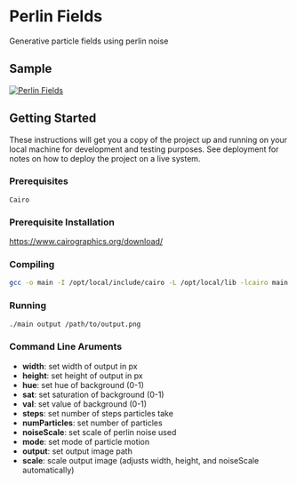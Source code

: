 # Perlin Fields
Generative particle fields using perlin noise

## Sample
[![Perlin Fields](https://i.imgur.com/E5fWgfo.jpg)]()


## Getting Started
These instructions will get you a copy of the project up and running on your local machine for development and testing purposes. See deployment for notes on how to deploy the project on a live system.
### Prerequisites
```
Cairo
```
### Prerequisite Installation
https://www.cairographics.org/download/
### Compiling
```bash
gcc -o main -I /opt/local/include/cairo -L /opt/local/lib -lcairo main.c perlin.c particle.c color.c
```
### Running
```bash
./main output /path/to/output.png
```
### Command Line Aruments
- **width**: set width of output in px
- **height**: set height of output in px
- **hue**: set hue of background (0-1)
- **sat**: set saturation of background (0-1)
- **val**: set value of background (0-1)
- **steps**: set number of steps particles take
- **numParticles**: set number of particles
- **noiseScale**: set scale of perlin noise used
- **mode**: set mode of particle motion
- **output**: set output image path
- **scale**: scale output image (adjusts width, height, and noiseScale automatically)
